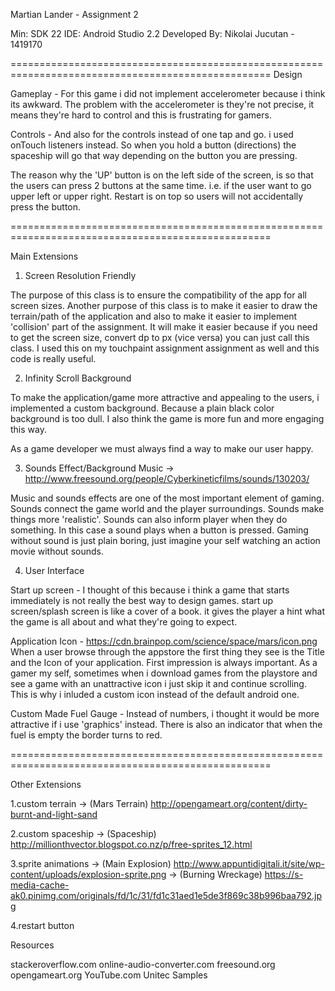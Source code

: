 Martian Lander - Assignment 2

Min: SDK 22
IDE: Android Studio 2.2
Developed By: Nikolai Jucutan - 1419170

===================================================================================================
Design

Gameplay - For this game i did not implement accelerometer because i think its awkward.
The problem with the accelerometer is they're not precise, 
it means they're hard to control and this is frustrating for gamers.

Controls - And also for the controls instead of one tap and go. i used onTouch listeners instead.
So when you hold a button (directions) the spaceship will go that way depending on the button you are pressing.

The reason why the 'UP' button is on the left side of the screen, is so that the users can press 2 buttons at the same time.
i.e. if the user want to go upper left or upper right. Restart is on top so users will not accidentally press the button.

===================================================================================================

Main Extensions

1. Screen Resolution Friendly

The purpose of this class is to ensure the compatibility of the app for all screen sizes.
Another purpose of this class is to make it easier to draw the terrain/path of the application
and also to make it easier to implement 'collision' part of the assignment.
It will make it easier because if you need to get the screen size, convert dp to px (vice versa) you can just call this class.
I used this on my touchpaint assignment assignment as well and this code is really useful.
    
2. Infinity Scroll Background

To make the application/game more attractive and appealing to the users, i implemented a custom background.
Because a plain black color background is too dull.
I also think the game is more fun and more engaging this way.

As a game developer we must always find a way to make our user happy.

3. Sounds Effect/Background Music -> http://www.freesound.org/people/Cyberkineticfilms/sounds/130203/
 
Music and sounds effects are one of the most important element of gaming. Sounds connect the game world and the player surroundings.
Sounds make things more 'realistic'. Sounds can also inform player when they do something. In this case
a sound plays when a button is pressed. Gaming without sound is just plain boring, just imagine your self watching
an action movie without sounds.

4. User Interface

Start up screen - I thought of this because i think a game that starts immediately is not really the best way to design games.
start up screen/splash screen is like a cover of a book. it gives the player a hint what the game is all about and 
what they're going to expect.

Application Icon - https://cdn.brainpop.com/science/space/mars/icon.png
When a user browse through the appstore the first thing they see is the Title and the Icon of your application.
First impression is always important. As a gamer my self, sometimes when i download games from the playstore and see
a game with an unattractive icon i just skip it and continue scrolling. This is why i inluded a custom icon instead
of the default android one.

Custom Made Fuel Gauge - Instead of numbers, i thought it would be more attractive if i use 'graphics' instead.
There is also an indicator that when the fuel is empty the border turns to red.

===================================================================================================

Other Extensions

1.custom terrain   	-> (Mars Terrain) http://opengameart.org/content/dirty-burnt-and-light-sand	

2.custom spaceship 	-> (Spaceship) http://millionthvector.blogspot.co.nz/p/free-sprites_12.html

3.sprite animations 	-> (Main Explosion) http://www.appuntidigitali.it/site/wp-content/uploads/explosion-sprite.png
		   	-> (Burning Wreckage) https://s-media-cache-ak0.pinimg.com/originals/fd/1c/31/fd1c31aed1e5de3f869c38b996baa792.jpg

4.restart button

Resources

stackeroverflow.com
online-audio-converter.com
freesound.org
opengameart.org
YouTube.com
Unitec Samples
